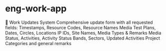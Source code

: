 # eng-work-app
💼 Work Updates System  Comprehensive update form with all requested fields:  Timestamps, Resource Codes, Resource Names Media Test Plans, Dates, Circles, Locations IP IDs, Site Names, Media Types &amp; Remarks Media Status, Activities, Activity Status Bands, Sectors, Updated Activities Project Categories and general remarks
